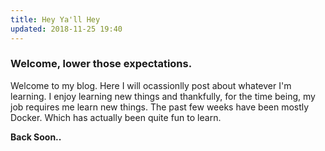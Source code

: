 ```yaml
---
title: Hey Ya'll Hey
updated: 2018-11-25 19:40
---
```


### Welcome, lower those expectations. 

Welcome to my blog. Here I will ocassionlly post about whatever I'm learning. I enjoy learning new things and thankfully, for the time being, my job requires me learn new things. The past few weeks have been mostly Docker. Which has actually been quite fun to learn.  


**Back Soon..**

